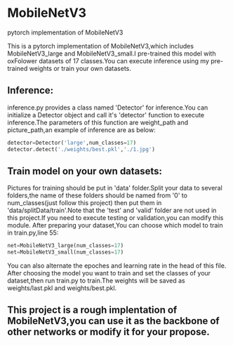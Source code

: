 # MobileNetV3
pytorch implementation of MobileNetV3

This is a pytorch implementation of MobileNetV3,which includes MobileNetV3_large and MobileNetV3_small.I pre-trained this model with oxFolower datasets of 17 classes.You can 
execute inference using my pre-trained weights or train your own datasets.

## Inference:
  inference.py provides a class named 'Detector' for inference.You can initialize a Detector object and call it's 'detector' function to execute inference.The parameters of this
function are weight_path and picture_path,an example of inference are as below:

  ```python
  detector=Detector('large',num_classes=17)
  detector.detect('./weights/best.pkl','./1.jpg')
  ```
## Train model on your own datasets:
  Pictures for training should be put in 'data' folder.Split your data to several folders,the name of these folders should be named from '0' to num_classes(just follow this project)
then put them in 'data/splitData/train'.Note that the 'test' and 'valid' folder are not used in this project.If you need to execute testing or validation,you can modify this module.
  After preparing your dataset,You can choose which model to train in train.py,line 55:
  
   ```python
  net=MobileNetV3_large(num_classes=17)
  net=MobileNetV3_small(num_classes=17)
  ```
  You can also alternate the epoches and learning rate in the head of this file.
  After choosing the model you want to train and set the classes of your dataset,then run train.py to train.The weights will be saved as weights/last.pkl and weights/best.pkl.
  
  
  ## This project is a rough implentation of MobileNetV3,you can use it as the backbone of other networks or modify it for your propose.
